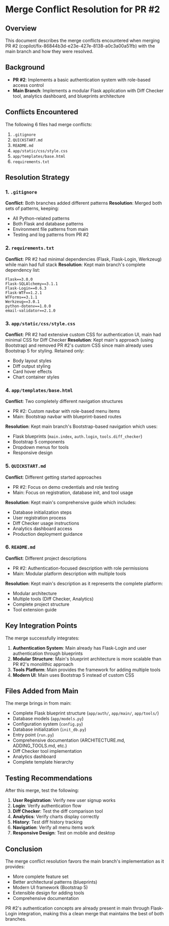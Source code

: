 # Merge Conflict Resolution for PR #2

## Overview
This document describes the merge conflicts encountered when merging PR #2 (copilot/fix-86844b3d-e23e-427e-8138-a0c3a00a51fb) with the main branch and how they were resolved.

## Background
- **PR #2**: Implements a basic authentication system with role-based access control
- **Main Branch**: Implements a modular Flask application with Diff Checker tool, analytics dashboard, and blueprints architecture

## Conflicts Encountered

The following 6 files had merge conflicts:

1. `.gitignore`
2. `QUICKSTART.md`
3. `README.md`
4. `app/static/css/style.css`
5. `app/templates/base.html`
6. `requirements.txt`

## Resolution Strategy

### 1. `.gitignore`
**Conflict**: Both branches added different patterns
**Resolution**: Merged both sets of patterns, keeping:
- All Python-related patterns
- Both Flask and database patterns  
- Environment file patterns from main
- Testing and log patterns from PR #2

### 2. `requirements.txt`
**Conflict**: PR #2 had minimal dependencies (Flask, Flask-Login, Werkzeug) while main had full stack
**Resolution**: Kept main branch's complete dependency list:
```
Flask==3.0.0
Flask-SQLAlchemy==3.1.1
Flask-Login==0.6.3
Flask-WTF==1.2.1
WTForms==3.1.1
Werkzeug==3.0.1
python-dotenv==1.0.0
email-validator==2.1.0
```

### 3. `app/static/css/style.css`
**Conflict**: PR #2 had extensive custom CSS for authentication UI, main had minimal CSS for Diff Checker
**Resolution**: Kept main's approach (using Bootstrap) and removed PR #2's custom CSS since main already uses Bootstrap 5 for styling. Retained only:
- Body layout styles
- Diff output styling
- Card hover effects
- Chart container styles

### 4. `app/templates/base.html`
**Conflict**: Two completely different navigation structures
- PR #2: Custom navbar with role-based menu items
- Main: Bootstrap navbar with blueprint-based routes

**Resolution**: Kept main branch's Bootstrap-based navigation which uses:
- Flask blueprints (`main.index`, `auth.login`, `tools.diff_checker`)
- Bootstrap 5 components
- Dropdown menus for tools
- Responsive design

### 5. `QUICKSTART.md`
**Conflict**: Different getting started approaches
- PR #2: Focus on demo credentials and role testing
- Main: Focus on registration, database init, and tool usage

**Resolution**: Kept main's comprehensive guide which includes:
- Database initialization steps
- User registration process
- Diff Checker usage instructions
- Analytics dashboard access
- Production deployment guidance

### 6. `README.md`
**Conflict**: Different project descriptions
- PR #2: Authentication-focused description with role permissions
- Main: Modular platform description with multiple tools

**Resolution**: Kept main's description as it represents the complete platform:
- Modular architecture
- Multiple tools (Diff Checker, Analytics)
- Complete project structure
- Tool extension guide

## Key Integration Points

The merge successfully integrates:

1. **Authentication System**: Main already has Flask-Login and user authentication through blueprints
2. **Modular Structure**: Main's blueprint architecture is more scalable than PR #2's monolithic approach
3. **Tools Platform**: Main provides the framework for adding multiple tools
4. **Modern UI**: Main uses Bootstrap 5 instead of custom CSS

## Files Added from Main

The merge brings in from main:
- Complete Flask blueprint structure (`app/auth/`, `app/main/`, `app/tools/`)
- Database models (`app/models.py`)
- Configuration system (`config.py`)
- Database initialization (`init_db.py`)
- Entry point (`run.py`)
- Comprehensive documentation (ARCHITECTURE.md, ADDING_TOOLS.md, etc.)
- Diff Checker tool implementation
- Analytics dashboard
- Complete template hierarchy

## Testing Recommendations

After this merge, test the following:

1. **User Registration**: Verify new user signup works
2. **Login**: Verify authentication flow
3. **Diff Checker**: Test the diff comparison tool
4. **Analytics**: Verify charts display correctly
5. **History**: Test diff history tracking
6. **Navigation**: Verify all menu items work
7. **Responsive Design**: Test on mobile and desktop

## Conclusion

The merge conflict resolution favors the main branch's implementation as it provides:
- More complete feature set
- Better architectural patterns (blueprints)
- Modern UI framework (Bootstrap 5)
- Extensible design for adding tools
- Comprehensive documentation

PR #2's authentication concepts are already present in main through Flask-Login integration, making this a clean merge that maintains the best of both branches.
